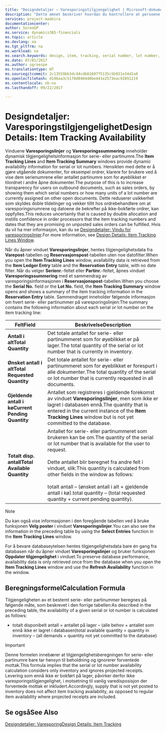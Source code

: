 ```yaml
---
title: "Designdetaljer – Varesporingstilgjengelighet | Microsoft-dokumentasjon"
description: "Dette emnet beskriver hvordan du kontrollere at persoene som behandler ordrer, kan stole på tilgjengeligheten for serie- eller partinumre."
services: project-madeira
documentationcenter: 
author: SorenGP
ms.service: dynamics365-financials
ms.topic: article
ms.devlang: na
ms.tgt_pltfrm: na
ms.workload: na
ms.search.keywords: design, item, tracking, serial number, lot number, outbound documents
ms.date: 07/01/2017
ms.author: sgroespe
ms.translationtype: HT
ms.sourcegitcommit: 2c13559bb3dc44cdb61697f5135c5b931e34d2a8
ms.openlocfilehash: d196aa3c5176d040440be441e2573eac92891219
ms.contentlocale: nb-no
ms.lasthandoff: 09/22/2017

---
```

# <a name="design-details-item-tracking-availability"></a><span data-ttu-id="f1b39-103">Designdetaljer: Varesporingstilgjengelighet</span><span class="sxs-lookup"><span data-stu-id="f1b39-103">Design Details: Item Tracking Availability</span></span>
<span data-ttu-id="f1b39-104">Vinduene **Varesporingslinjer** og **Varesporingssummering** inneholder dynamisk tilgjengelighetsinformasjon for serie- eller partinumre.</span><span class="sxs-lookup"><span data-stu-id="f1b39-104">The **Item Tracking Lines** and **Item Tracking Summary** windows provide dynamic availability information for serial or lot numbers.</span></span> <span data-ttu-id="f1b39-105">Hensikten med dette er å gjøre utgående dokumenter, for eksempel ordrer, klarere for brukere ved å vise dem serienumrene eller antallet partinumre som for øyeblikket er tilordnet i andre åpne dokumenter.</span><span class="sxs-lookup"><span data-stu-id="f1b39-105">The purpose of this is to increase transparency for users on outbound documents, such as sales orders, by showing them which serial numbers or how many units of a lot number are currently assigned on other open documents.</span></span> <span data-ttu-id="f1b39-106">Dette reduserer usikkerhet som skyldes doble tildelinger og vekker tillit hos ordrebehandlere om at varesporingsnumrene og datoene de bekrefter på ikke-bokførte ordrer, kan oppfylles.</span><span class="sxs-lookup"><span data-stu-id="f1b39-106">This reduces uncertainty that is caused by double allocation and instills confidence in order processors that the item tracking numbers and dates that they are promising on unposted sales orders can be fulfilled.</span></span> <span data-ttu-id="f1b39-107">Hvis du vil ha mer informasjon, kan du se [Designdetaljer: Vindu for varesporingslinjer](design-details-item-tracking-lines-window.md).</span><span class="sxs-lookup"><span data-stu-id="f1b39-107">For more information, see [Design Details: Item Tracking Lines Window](design-details-item-tracking-lines-window.md).</span></span>  
  
<span data-ttu-id="f1b39-108">Når du åpner vinduet **Varesporingslinjer**, hentes tilgjengelighetsdata fra **Varepost**-tabellen og **Reservasjonspost**-tabellen uten noe datofilter.</span><span class="sxs-lookup"><span data-stu-id="f1b39-108">When you open the **Item Tracking Lines** window, availability data is retrieved from the **Item Ledger Entry** table and the **Reservation Entry** table, with no date filter.</span></span> <span data-ttu-id="f1b39-109">Når du velger **Serienr.**-feltet eller **Partinr.**-feltet, åpnes vinduet **Varesporingssummering** med et sammendrag av varesporingsinformasjonen i **Reservasjonspost**-tabellen.</span><span class="sxs-lookup"><span data-stu-id="f1b39-109">When you choose the **Serial No.** field or the **Lot No.** field, the **Item Tracking Summary** window opens and shows a summary of the item tracking information in the **Reservation Entry** table.</span></span> <span data-ttu-id="f1b39-110">Sammendraget inneholder følgende informasjon om hvert serie- eller partinummer på varesporingslinjen:</span><span class="sxs-lookup"><span data-stu-id="f1b39-110">The summary contains the following information about each serial or lot number on the item tracking line:</span></span>  
  
|<span data-ttu-id="f1b39-111">Felt</span><span class="sxs-lookup"><span data-stu-id="f1b39-111">Field</span></span>|<span data-ttu-id="f1b39-112">Beskrivelse</span><span class="sxs-lookup"><span data-stu-id="f1b39-112">Description</span></span>|  
|---------------------------------|---------------------------------------|  
|<span data-ttu-id="f1b39-113">**Antall i alt**</span><span class="sxs-lookup"><span data-stu-id="f1b39-113">**Total Quantity**</span></span>|<span data-ttu-id="f1b39-114">Det totale antallet for serie- eller partinummeret som for øyeblikket er på lager.</span><span class="sxs-lookup"><span data-stu-id="f1b39-114">The total quantity of the serial or lot number that is currently in inventory.</span></span>|  
|<span data-ttu-id="f1b39-115">**Ønsket antall i alt**</span><span class="sxs-lookup"><span data-stu-id="f1b39-115">**Total Requested Quantity**</span></span>|<span data-ttu-id="f1b39-116">Det totale antallet for serie- eller partinummeret som for øyeblikket er forespurt i alle dokumenter.</span><span class="sxs-lookup"><span data-stu-id="f1b39-116">The total quantity of the serial or lot number that is currently requested in all documents.</span></span>|  
|<span data-ttu-id="f1b39-117">**Gjeldende antall i kø**</span><span class="sxs-lookup"><span data-stu-id="f1b39-117">**Current Pending Quantity**</span></span>|<span data-ttu-id="f1b39-118">Antallet som registreres i gjeldende forekomst av vinduet **Varesporingslinjer**, men som ikke er lagret i databasen ennå.</span><span class="sxs-lookup"><span data-stu-id="f1b39-118">The quantity that is entered in the current instance of the **Item Tracking Lines** window but is not yet committed to the database.</span></span>|  
|<span data-ttu-id="f1b39-119">**Totalt disp. antall**</span><span class="sxs-lookup"><span data-stu-id="f1b39-119">**Total Available Quantity**</span></span>|<span data-ttu-id="f1b39-120">Antallet for serie- eller partinummeret som brukeren kan be om.</span><span class="sxs-lookup"><span data-stu-id="f1b39-120">The quantity of the serial or lot number that is available for the user to request.</span></span><br /><br /> <span data-ttu-id="f1b39-121">Dette antallet blir beregnet fra andre felt i vinduet, slik:</span><span class="sxs-lookup"><span data-stu-id="f1b39-121">This quantity is calculated from other fields in the window as follows:</span></span><br /><br /> <span data-ttu-id="f1b39-122">totalt antall – (ønsket antall i alt + gjeldende antall i kø).</span><span class="sxs-lookup"><span data-stu-id="f1b39-122">total quantity – (total requested quantity + current pending quantity).</span></span>|  
  
> [!NOTE]  
>  <span data-ttu-id="f1b39-123">Du kan også vise informasjonen i den foregående tabellen ved å bruke funksjonen **Velg poster** i vinduet **Varesporingslinjer**.</span><span class="sxs-lookup"><span data-stu-id="f1b39-123">You can also see the information in the preceding table by using the **Select Entries** function in the **Item Tracking Lines** window.</span></span>  
  
<span data-ttu-id="f1b39-124">For å bevare databaseytelsen hentes tilgjengelighetsdata bare én gang fra databasen når du åpner vinduet **Varesporingslinjer** og bruker funksjonen **Oppdater tilgjengelighet** i vinduet.</span><span class="sxs-lookup"><span data-stu-id="f1b39-124">To preserve database performance, availability data is only retrieved once from the database when you open the **Item Tracking Lines** window and use the **Refresh Availability** function in the window.</span></span>  
  
## <a name="calculation-formula"></a><span data-ttu-id="f1b39-125">Beregningsformel</span><span class="sxs-lookup"><span data-stu-id="f1b39-125">Calculation Formula</span></span>  
<span data-ttu-id="f1b39-126">Tilgjengeligheten av et bestemt serie- eller partinummer beregnes på følgende måte, som beskrevet i den forrige tabellen:</span><span class="sxs-lookup"><span data-stu-id="f1b39-126">As described in the preceding table, the availability of a given serial or lot number is calculated as follows:</span></span>  
  
* <span data-ttu-id="f1b39-127">totalt disponibelt antall = antallet på lager – (alle behov + antallet som ennå ikke er lagret i databasen)</span><span class="sxs-lookup"><span data-stu-id="f1b39-127">total available quantity = quantity in inventory – (all demands + quantity not yet committed to the database)</span></span>  
  
> [!IMPORTANT]  
>  <span data-ttu-id="f1b39-128">Denne formelen innebærer at tilgjengelighetsberegningen for serie- eller partinumre bare tar hensyn til beholdning og ignorerer forventede mottak.</span><span class="sxs-lookup"><span data-stu-id="f1b39-128">This formula implies that the serial or lot number availability calculation considers only inventory and ignores projected receipts.</span></span> <span data-ttu-id="f1b39-129">Levering som ennå ikke er bokført på lager, påvirker derfor ikke varesporingstilgjengelighet, i motsetning til vanlig varedisposisjon der forventede mottak er inkludert.</span><span class="sxs-lookup"><span data-stu-id="f1b39-129">Accordingly, supply that is not yet posted to inventory does not affect item tracking availability, as opposed to regular item availability where projected receipts are included.</span></span>  
  
## <a name="see-also"></a><span data-ttu-id="f1b39-130">Se også</span><span class="sxs-lookup"><span data-stu-id="f1b39-130">See Also</span></span>  
[<span data-ttu-id="f1b39-131">Designdetaljer: Varesporing</span><span class="sxs-lookup"><span data-stu-id="f1b39-131">Design Details: Item Tracking</span></span>](design-details-item-tracking.md)
